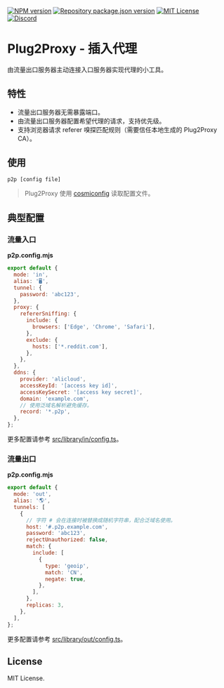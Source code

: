 [![NPM version](https://img.shields.io/npm/v/plug2proxy?color=%23cb3837&style=flat-square)](https://www.npmjs.com/package/plug2proxy)
[![Repository package.json version](https://img.shields.io/github/package-json/v/vilicvane/plug2proxy?color=%230969da&label=repo&style=flat-square)](./package.json)
[![MIT License](https://img.shields.io/badge/license-MIT-999999?style=flat-square)](./LICENSE)
[![Discord](https://img.shields.io/badge/chat-discord-5662f6?style=flat-square)](https://discord.gg/wEVn2qcf8h)

# Plug2Proxy - 插入代理

由流量出口服务器主动连接入口服务器实现代理的小工具。

## 特性

- 流量出口服务器无需暴露端口。
- 由流量出口服务器配置希望代理的请求，支持优先级。
- 支持浏览器请求 referer 嗅探匹配规则（需要信任本地生成的 Plug2Proxy CA）。

## 使用

```bash
p2p [config file]
```

> Plug2Proxy 使用 [cosmiconfig](https://github.com/cosmiconfig/cosmiconfig) 读取配置文件。

## 典型配置

### 流量入口

**p2p.config.mjs**

```js
export default {
  mode: 'in',
  alias: '🖥️',
  tunnel: {
    password: 'abc123',
  },
  proxy: {
    refererSniffing: {
      include: {
        browsers: ['Edge', 'Chrome', 'Safari'],
      },
      exclude: {
        hosts: ['*.reddit.com'],
      },
    },
  },
  ddns: {
    provider: 'alicloud',
    accessKeyId: '[access key id]',
    accessKeySecret: '[access key secret]',
    domain: 'example.com',
    // 使用泛域名解析避免缓存。
    record: '*.p2p',
  },
};
```

更多配置请参考 [src/library/in/config.ts](./src/library/in/config.ts)。

### 流量出口

**p2p.config.mjs**

```js
export default {
  mode: 'out',
  alias: '🌎',
  tunnels: [
    {
      // 字符 # 会在连接时被替换成随机字符串，配合泛域名使用。
      host: '#.p2p.example.com',
      password: 'abc123',
      rejectUnauthorized: false,
      match: {
        include: [
          {
            type: 'geoip',
            match: 'CN',
            negate: true,
          },
        ],
      },
      replicas: 3,
    },
  ],
};
```

更多配置请参考 [src/library/out/config.ts](./src/library/out/config.ts)。

## License

MIT License.
